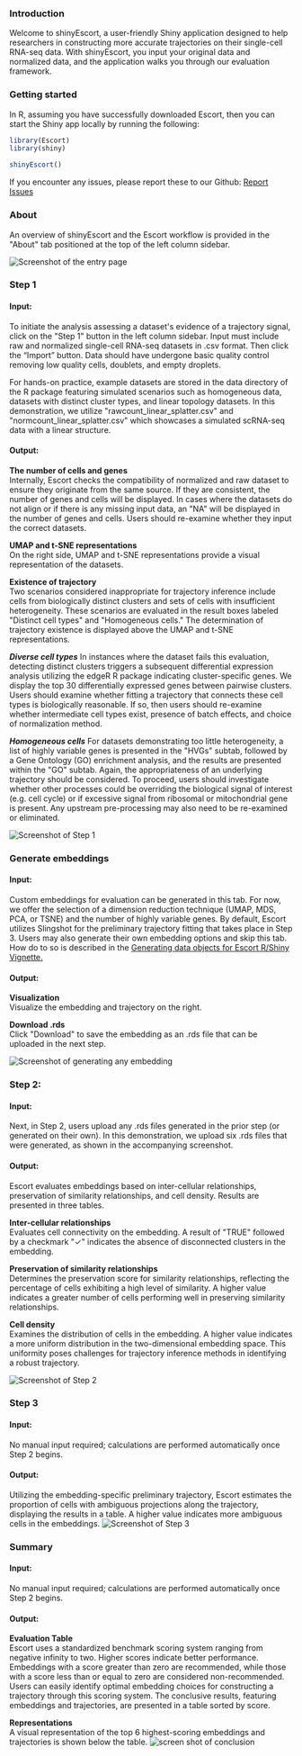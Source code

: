 ### Introduction

Welcome to shinyEscort, a user-friendly Shiny application designed to help researchers in constructing more accurate trajectories on their single-cell RNA-seq data. With shinyEscort, you input your original data and normalized data, and the application walks you through our evaluation framework.

### Getting started
In R, assuming you have successfully downloaded Escort, then you can start the Shiny app locally by running the following:

```r
library(Escort)
library(shiny)

shinyEscort()
```

If you encounter any issues, please report these to our Github: [Report Issues](https://github.com/xiaorudong/Escort/issues)

### About

An overview of shinyEscort and the Escort workflow is provided in the "About" tab positioned at the top of the left column sidebar.

![Screenshot of the entry page](shiny_about.png)


### Step 1
#### Input:
To initiate the analysis assessing a dataset's evidence of a trajectory signal, click on the "Step 1" button in the left column sidebar. Input must include raw and normalized single-cell RNA-seq datasets in .csv format. Then click the “Import” button. Data should have undergone basic quality control removing low quality cells, doublets, and empty droplets. 

For hands-on practice, example datasets are stored in the data directory of the R package featuring simulated scenarios such as homogeneous data, datasets with distinct cluster types, and linear topology datasets. In this demonstration, we utilize "rawcount_linear_splatter.csv" and "normcount_linear_splatter.csv" which showcases a simulated scRNA-seq data with a linear structure.

#### Output:

**The number of cells and genes** <br/>
Internally, Escort checks the compatibility of normalized and raw dataset to ensure they originate from the same source. If they are consistent, the number of genes and cells will be displayed. In cases where the datasets do not align or if there is any missing input data, an "NA" will be displayed in the number of genes and cells. Users should re-examine whether they input the correct datasets.<br/>

**UMAP and t-SNE representations** <br/>
On the right side, UMAP and t-SNE representations provide a visual representation of the datasets. <br/>

**Existence of trajectory** <br/>
Two scenarios considered inappropriate for trajectory inference include cells from biologically distinct clusters and sets of cells with insufficient heterogeneity. These scenarios are evaluated in the result boxes labeled "Distinct cell types" and "Homogeneous cells." The determination of trajectory existence is displayed above the UMAP and t-SNE representations.

***Diverse cell types***
In instances where the dataset fails this evaluation, detecting distinct clusters triggers a subsequent differential expression analysis utilizing the edgeR R package indicating cluster-specific genes. We display the top 30 differentially expressed genes between pairwise clusters. Users should examine whether fitting a trajectory that connects these cell types is biologically reasonable. If so, then users should re-examine whether intermediate cell types exist, presence of batch effects, and choice of normalization method.

***Homogeneous cells***
For datasets demonstrating too little heterogeneity, a list of highly variable genes is presented in the "HVGs" subtab, followed by a Gene Ontology (GO) enrichment analysis, and the results are presented within the "GO" subtab. Again, the appropriateness of an underlying trajectory should be considered. To proceed, users should investigate whether other processes could be overriding the biological signal of interest (e.g. cell cycle) or if excessive signal from ribosomal or mitochondrial gene is present. Any upstream pre-processing may also need to be re-examined or eliminated. 

![Screenshot of Step 1](shiny_step1.png)


### Generate embeddings

#### Input:

Custom embeddings for evaluation can be generated in this tab. For now, we offer the selection of a dimension reduction technique (UMAP, MDS, PCA, or TSNE) and the number of highly variable genes. By default, Escort utilizes Slingshot for the preliminary trajectory fitting that takes place in Step 3. Users may also generate their own embedding options and skip this tab. How do to so is described in the [Generating data objects for Escort R/Shiny Vignette.](https://www.rhondabacher.com/docs-escort/generate_embedding_objects_vignette.html)

#### Output:

**Visualization** <br/>
Visualize the embedding and trajectory on the right.<br/>

**Download .rds** <br/>
Click "Download" to save the embedding as an .rds file that can be uploaded in the next step.

![Screenshot of generating any embedding](shiny_dr.png)

### Step 2:

#### Input:
Next, in Step 2, users upload any .rds files generated in the prior step (or generated on their own). In this demonstration, we upload six .rds files that were generated, as shown in the accompanying screenshot.

#### Output:
Escort evaluates embeddings based on inter-cellular relationships, preservation of similarity relationships, and cell density.
Results are presented in three tables. <br/>

**Inter-cellular relationships** <br/>
Evaluates cell connectivity on the embedding. A result of "TRUE" followed by a checkmark "✓" indicates the absence of disconnected clusters in the embedding. <br/>

**Preservation of similarity relationships** <br/>
Determines the preservation score for similarity relationships, reflecting the percentage of cells exhibiting a high level of similarity. A higher value indicates a greater number of cells performing well in preserving similarity relationships. <br/>

**Cell density** <br/>
Examines the distribution of cells in the embedding. A higher value indicates a more uniform distribution in the two-dimensional embedding space. This uniformity poses challenges for trajectory inference methods in identifying a robust trajectory.

![Screenshot of Step 2](shiny_step2.png)

### Step 3

#### Input:
No manual input required; calculations are performed automatically once Step 2 begins.

#### Output:
Utilizing the embedding-specific preliminary trajectory, Escort estimates the proportion of cells with ambiguous projections along the trajectory, displaying the results in a table. A higher value indicates more ambiguous cells in the embeddings.
![Screenshot of Step 3](shiny_step3.png)


### Summary

#### Input:
No manual input required; calculations are performed automatically once Step 2 begins.

#### Output:
**Evaluation Table** <br/>
Escort uses a standardized benchmark scoring system ranging from negative infinity to two. Higher scores indicate better performance. Embeddings with a score greater than zero are recommended, while those with a score less than or equal to zero are considered non-recommended. Users can easily identify optimal embedding choices for constructing a trajectory through this scoring system. The conclusive results, featuring embeddings and trajectories, are presented in a table sorted by score. <br/>

**Representations** <br/>
A visual representation of the top 6 highest-scoring embeddings and trajectories is shown below the table.
![screen shot of conclusion](shiny_conclusion.png)
